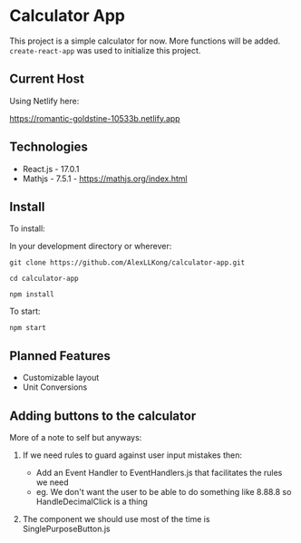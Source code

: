 # Calculator App

This project is a simple calculator for now. More functions will be added. `create-react-app` was used to initialize this project.

## Current Host

Using Netlify here:

https://romantic-goldstine-10533b.netlify.app

## Technologies

-   React.js - 17.0.1
-   Mathjs - 7.5.1 - https://mathjs.org/index.html

## Install

To install:

In your development directory or wherever:

`git clone https://github.com/AlexLLKong/calculator-app.git`

`cd calculator-app`

`npm install`

To start:

`npm start`

## Planned Features

-   Customizable layout
-   Unit Conversions

## Adding buttons to the calculator

More of a note to self but anyways:

1.  If we need rules to guard against user input mistakes then:

    -   Add an Event Handler to EventHandlers.js that facilitates the rules we need
    -   eg. We don't want the user to be able to do something like 8.88.8 so HandleDecimalClick is a thing

2.  The component we should use most of the time is SinglePurposeButton.js
